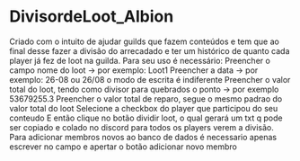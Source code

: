 # DivisordeLoot_Albion

Criado com o intuito de ajudar guilds que fazem conteúdos e tem que ao final desse fazer a divisão do arrecadado e ter um histórico de quanto cada player já fez de loot na guilda.
Para seu uso é necessário:
Preencher o campo nome do loot -> por exemplo: Loot1
Preencher a data -> por exemplo: 26-08 ou 26/08 o modo de escrita é indiferente
Preencher o valor total do loot, tendo como divisor para quebrados o ponto -> por exemplo 53679255.3
Preencher o valor total de reparo, segue o mesmo padrao do valor total do loot
Selecione a checkbox do player que participou do seu conteudo
E então clique no botão dividir loot, o qual gerará um txt q pode ser copiado e colado no discord para todos os players verem a divisão.
Para adicionar membros novos ao banco de dados é necessario apenas escrever no campo e apertar o botão adicionar novo membro
